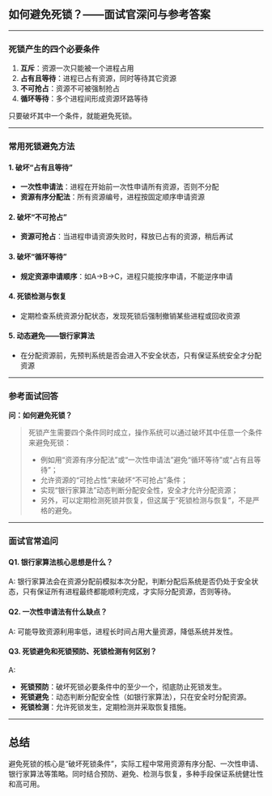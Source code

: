 ## 如何避免死锁？——面试官深问与参考答案

---

### 死锁产生的四个必要条件

1. **互斥**：资源一次只能被一个进程占用  
2. **占有且等待**：进程已占有资源，同时等待其它资源  
3. **不可抢占**：资源不可被强制抢占  
4. **循环等待**：多个进程间形成资源环路等待

只要破坏其中一个条件，就能避免死锁。

---

### 常用死锁避免方法

#### 1. 破坏“占有且等待”
- **一次性申请法**：进程在开始前一次性申请所有资源，否则不分配
- **资源有序分配法**：所有资源编号，进程按固定顺序申请资源

#### 2. 破坏“不可抢占”
- **资源可抢占**：当进程申请资源失败时，释放已占有的资源，稍后再试

#### 3. 破坏“循环等待”
- **规定资源申请顺序**：如A→B→C，进程只能按序申请，不能逆序申请

#### 4. 死锁检测与恢复  
- 定期检查系统资源分配状态，发现死锁后强制撤销某些进程或回收资源

#### 5. 动态避免——银行家算法
- 在分配资源前，先预判系统是否会进入不安全状态，只有保证系统安全才分配资源

---

### 参考面试回答

**问：如何避免死锁？**
> 死锁产生需要四个条件同时成立，操作系统可以通过破坏其中任意一个条件来避免死锁：
> - 例如用“资源有序分配法”或“一次性申请法”避免“循环等待”或“占有且等待”；
> - 允许资源的“可抢占性”来破坏“不可抢占”条件；
> - 实现“银行家算法”动态判断分配安全性，安全才允许分配资源；
> - 另外，可以定期检测死锁并恢复，但这属于“死锁检测与恢复”，不是严格的避免。

---

### 面试官常追问

#### Q1. 银行家算法核心思想是什么？
A: 银行家算法会在资源分配前模拟本次分配，判断分配后系统是否仍处于安全状态，只有保证所有进程最终都能顺利完成，才实际分配资源，否则等待。

#### Q2. 一次性申请法有什么缺点？
A: 可能导致资源利用率低，进程长时间占用大量资源，降低系统并发性。

#### Q3. 死锁避免和死锁预防、死锁检测有何区别？
A:  
- **死锁预防**：破坏死锁必要条件中的至少一个，彻底防止死锁发生。
- **死锁避免**：动态判断分配安全性（如银行家算法），只在安全时分配资源。
- **死锁检测**：允许死锁发生，定期检测并采取恢复措施。

---

## 总结

避免死锁的核心是“破坏死锁条件”，实际工程中常用资源有序分配、一次性申请、银行家算法等策略。同时结合预防、避免、检测与恢复，多种手段保证系统健壮性和高可用。